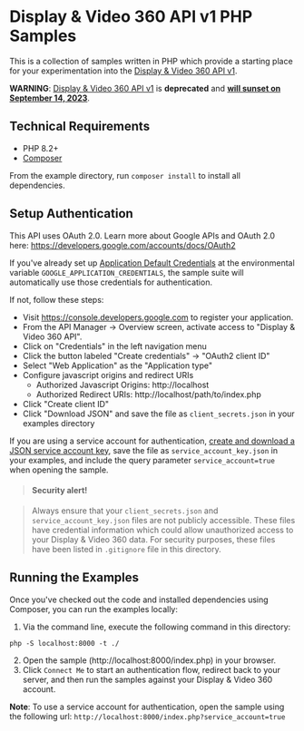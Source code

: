 # Display & Video 360 API v1 PHP Samples

This is a collection of samples written in PHP which provide a starting place
for your experimentation into the [Display & Video 360 API
v1](https://developers.google.com/display-video/api/reference/rest/v1).

**WARNING**: [Display & Video 360 API
v1](https://developers.google.com/display-video/api/reference/rest/v1) is
**deprecated** and [**will sunset on September 14,
2023**](https://ads-developers.googleblog.com/2023/03/deprecation-of-display-video-360-api-v1.html).

## Technical Requirements

  - PHP 8.2+
  - [Composer](https://getcomposer.org/)

From the example directory, run `composer install` to install all dependencies.

## Setup Authentication

This API uses OAuth 2.0. Learn more about Google APIs and OAuth 2.0 here:
https://developers.google.com/accounts/docs/OAuth2

If you've already set up [Application Default
Credentials](https://cloud.google.com/docs/authentication/production#providing_credentials_to_your_application)
at the environmental variable `GOOGLE_APPLICATION_CREDENTIALS`, the sample
suite will automatically use those credentials for authentication.

If not, follow these steps:
 - Visit https://console.developers.google.com to register your application.
 - From the API Manager -> Overview screen, activate access to
   "Display & Video 360 API".
 - Click on "Credentials" in the left navigation menu
 - Click the button labeled "Create credentials" ->  "OAuth2 client ID"
 - Select "Web Application" as the "Application type"
 - Configure javascript origins and redirect URIs
   - Authorized Javascript Origins: http://localhost
   - Authorized Redirect URIs: http://localhost/path/to/index.php
 - Click "Create client ID"
 - Click "Download JSON" and save the file as `client_secrets.json` in your
   examples directory

If you are using a service account for authentication,
[create and download a JSON service account key](https://cloud.google.com/iam/docs/creating-managing-service-account-keys#creating),
save the file as `service_account_key.json` in your examples, and include the query
parameter `service_account=true` when opening the sample.

> #### Security alert!

> Always ensure that your `client_secrets.json` and `service_account_key.json`
> files are not publicly accessible. These files have credential information
> which could allow unauthorized access to your Display & Video 360 data. For
> security purposes, these files have been listed in `.gitignore` file in this
> directory.

## Running the Examples

Once you've checked out the code and installed dependencies using Composer, you
can run the examples locally:
1. Via the command line, execute the following command in this directory:
```
php -S localhost:8000 -t ./
```
2. Open the sample (http://localhost:8000/index.php) in your browser.
3. Click ```Connect Me``` to start an authentication flow, redirect back to your
server, and then run the samples against your Display & Video 360 account.

**Note**: To use a service account for authentication, open the sample using the
following url: `http://localhost:8000/index.php?service_account=true`